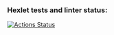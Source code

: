 ### Hexlet tests and linter status:
[![Actions Status](https://github.com/SickJoke282/java-project-71/workflows/hexlet-check/badge.svg)](https://github.com/SickJoke282/java-project-71/actions)